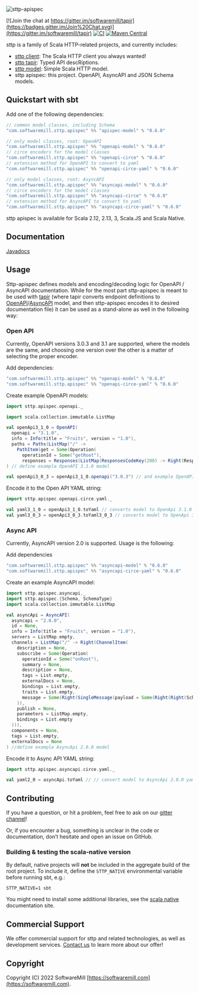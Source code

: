 ![sttp-apispec](https://github.com/softwaremill/sttp-apispec/raw/master/banner.png)

[![Join the chat at https://gitter.im/softwaremill/tapir](https://badges.gitter.im/Join%20Chat.svg)](https://gitter.im/softwaremill/tapir)
[![CI](https://github.com/softwaremill/sttp-apispec/workflows/CI/badge.svg)](https://github.com/softwaremill/sttp-apispec/actions?query=workflow%3ACI+branch%3Amaster)
[![Maven Central](https://maven-badges.herokuapp.com/maven-central/com.softwaremill.sttp.apispec/apispec-model_2.12/badge.svg)](https://maven-badges.herokuapp.com/maven-central/com.softwaremill.sttp.apispec/apispec-model_2.13)

sttp is a family of Scala HTTP-related projects, and currently includes:

* [sttp client](https://github.com/softwaremill/sttp): The Scala HTTP client you always wanted!
* [sttp tapir](https://github.com/softwaremill/tapir): Typed API descRiptions.
* [sttp model](https://github.com/softwaremill/sttp-model): Simple Scala HTTP model.
* sttp apispec: this project. OpenAPI, AsyncAPI and JSON Schema models.

## Quickstart with sbt

Add one of the following dependencies:

```scala
// common model classes, including Schema
"com.softwaremill.sttp.apispec" %% "apispec-model" % "0.6.0"

// only model classes, root: OpenAPI
"com.softwaremill.sttp.apispec" %% "openapi-model" % "0.6.0"
// circe encoders for the model classes
"com.softwaremill.sttp.apispec" %% "openapi-circe" % "0.6.0"
// extension method for OpenAPI to convert to yaml
"com.softwaremill.sttp.apispec" %% "openapi-circe-yaml" % "0.6.0"

// only model classes, root: AsyncAPI
"com.softwaremill.sttp.apispec" %% "asyncapi-model" % "0.6.0"
// circe encoders for the model classes
"com.softwaremill.sttp.apispec" %% "asyncapi-circe" % "0.6.0"
// extension method for AsyncAPI to convert to yaml
"com.softwaremill.sttp.apispec" %% "asyncapi-circe-yaml" % "0.6.0"
```

sttp apispec is available for Scala 2.12, 2.13, 3, Scala.JS and Scala Native.

## Documentation

[Javadocs](https://www.javadoc.io/doc/com.softwaremill.sttp.apispec/apispec-model_2.12/latest/sttp/apispec/index.html)

## Usage

Sttp-apispec defines models and encoding/decoding logic for OpenAPI / AsyncAPI documentation.
While for the most part sttp-apispec is meant to be used with [tapir](https://github.com/softwaremill/tapir) 
(where tapir converts endpoint definitions to [OpenAPI](https://tapir.softwaremill.com/en/latest/docs/openapi.html)/[AsyncAPI](https://tapir.softwaremill.com/en/latest/docs/asyncapi.html) model, 
and then sttp-apispec encodes it to desired documentation file) it can be used as a stand-alone as well in the following way:

### Open API
Currently, OpenAPI versions 3.0.3 and 3.1 are supported, where the models are the same, 
and choosing one version over the other is a matter of selecting the proper encoder.

Add dependencies:
```scala
"com.softwaremill.sttp.apispec" %% "openapi-model" % "0.6.0"
"com.softwaremill.sttp.apispec" %% "openapi-circe-yaml" % "0.6.0"
```

Create example OpenAPI models:
```scala
import sttp.apispec.openapi._

import scala.collection.immutable.ListMap

val openApi3_1_0 = OpenAPI(
  openapi = "3.1.0",
  info = Info(title = "Fruits", version = "1.0"),
  paths = Paths(ListMap("/" ->
    PathItem(get = Some(Operation(
      operationId = Some("getRoot"),
      responses = Responses(ListMap(ResponsesCodeKey(200) -> Right(Response(description = "")))))))))
) // define example OpenAPI 3.1.0 model

val openApi3_0_3 = openApi3_1_0.openapi("3.0.3") // and example OpenAPI 3.0.3 model
```

Encode it to the Open API YAML string:
```scala
import sttp.apispec.openapi.circe.yaml._

val yaml3_1_0 = openApi3_1_0.toYaml // converts model to OpenApi 3.1.0 yaml string
val yaml3_0_3 = openApi3_0_3.toYaml3_0_3 // converts model to OpenApi 3.0.3 yaml string
```

### Async API
Currently, AsyncAPI version 2.0 is supported. 
Usage is the following:

Add dependencies
```scala
"com.softwaremill.sttp.apispec" %% "asyncapi-model" % "0.6.0"
"com.softwaremill.sttp.apispec" %% "asyncapi-circe-yaml" % "0.6.0"
```

Create an example AsyncAPI model:
```scala
import sttp.apispec.asyncapi._
import sttp.apispec.{Schema, SchemaType}
import scala.collection.immutable.ListMap

val asyncApi = AsyncAPI(
  asyncapi = "2.0.0",
  id = None,
  info = Info(title = "Fruits", version = "1.0"),
  servers = ListMap.empty,
  channels = ListMap("/" -> Right(ChannelItem(
    description = None,
    subscribe = Some(Operation(
      operationId = Some("onRoot"),
      summary = None,
      description = None,
      tags = List.empty,
      externalDocs = None,
      bindings = List.empty,
      traits = List.empty,
      message = Some(Right(SingleMessage(payload = Some(Right(Right(Schema(SchemaType.Integer))))))),
    )),
    publish = None,
    parameters = ListMap.empty,
    bindings = List.empty
  ))),
  components = None,
  tags = List.empty,
  externalDocs = None
) //define example AsyncApi 2.0.0 model
```

Encode it to Async API YAML string:
```scala
import sttp.apispec.asyncapi.circe.yaml._

val yaml2_0 = asyncApi.toYaml // // convert model to AsyncApi 2.0.0 yaml string
```

## Contributing

If you have a question, or hit a problem, feel free to ask on our [gitter channel](https://gitter.im/softwaremill/tapir)!

Or, if you encounter a bug, something is unclear in the code or documentation, don’t hesitate and open an issue on GitHub.

### Building & testing the scala-native version

By default, native projects will **not** be included in the aggregate build of the root project. To include it, define the `STTP_NATIVE` environmental variable before running sbt, e.g.:

```
STTP_NATIVE=1 sbt
```

You might need to install some additional libraries, see the [scala native](http://www.scala-native.org/en/latest/user/setup.html) documentation site.

## Commercial Support

We offer commercial support for sttp and related technologies, as well as development services. [Contact us](https://softwaremill.com) to learn more about our offer!

## Copyright

Copyright (C) 2022 SoftwareMill [https://softwaremill.com](https://softwaremill.com).
